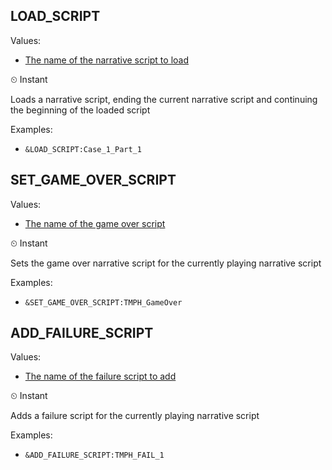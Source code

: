 ## LOAD_SCRIPT
Values: 
  - [The name of the narrative script to load](../constants.md#NarrativeScriptAssetName)

⏲ Instant


Loads a narrative script, ending the current narrative script
and continuing the beginning of the loaded script


Examples: 
  - `&LOAD_SCRIPT:Case_1_Part_1`

## SET_GAME_OVER_SCRIPT
Values: 
  - [The name of the game over script](../constants.md#GameOverScriptAssetName)

⏲ Instant


Sets the game over narrative script for the currently playing narrative script


Examples: 
  - `&SET_GAME_OVER_SCRIPT:TMPH_GameOver`

## ADD_FAILURE_SCRIPT
Values: 
  - [The name of the failure script to add](../constants.md#FailureScriptAssetName)

⏲ Instant


Adds a failure script for the currently playing narrative script


Examples: 
  - `&ADD_FAILURE_SCRIPT:TMPH_FAIL_1`